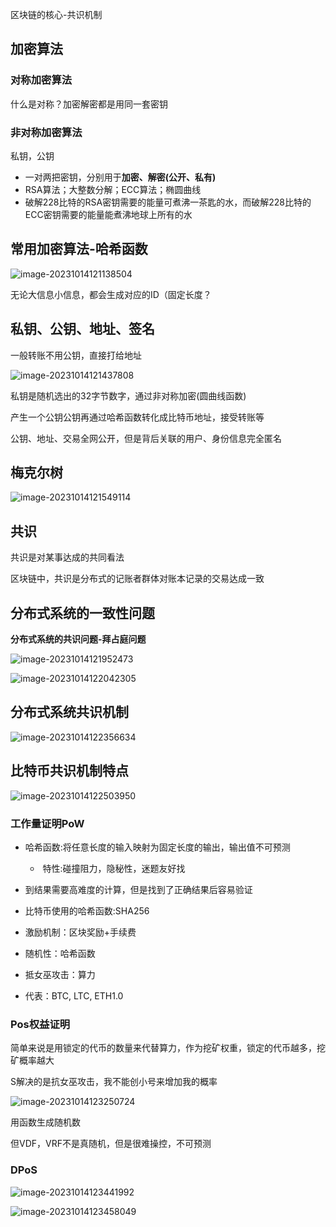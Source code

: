 区块链的核心-共识机制

## 加密算法

### 对称加密算法

什么是对称？加密解密都是用同一套密钥



### 非对称加密算法

私钥，公钥

- 一对两把密钥，分别用于**加密、解密(公开、私有)**
- RSA算法；大整数分解；ECC算法；椭圆曲线
- 破解228比特的RSA密钥需要的能量可煮沸一茶匙的水，而破解228比特的ECC密钥需要的能量能煮沸地球上所有的水

## 常用加密算法-哈希函数

![image-20231014121138504](assets\image-20231014121138504.png)

无论大信息小信息，都会生成对应的ID（固定长度？



## 私钥、公钥、地址、签名

一般转账不用公钥，直接打给地址

![image-20231014121437808](assets\image-20231014121437808.png)

私钥是随机选出的32字节数字，通过非对称加密(圆曲线函数)

产生一个公钥公钥再通过哈希函数转化成比特币地址，接受转账等

公钥、地址、交易全网公开，但是背后关联的用户、身份信息完全匿名



## 梅克尔树

![image-20231014121549114](assets\image-20231014121549114.png)



## 共识

共识是对某事达成的共同看法

区块链中，共识是分布式的记账者群体对账本记录的交易达成一致



## 分布式系统的一致性问题

**分布式系统的共识问题-拜占庭问题**

![image-20231014121952473](assets\image-20231014121952473.png)

![image-20231014122042305](assets\image-20231014122042305.png)



## 分布式系统共识机制

![image-20231014122356634](assets\image-20231014122356634.png)

## 比特币共识机制特点

![image-20231014122503950](assets\image-20231014122503950.png)

### 工作量证明PoW

- 哈希函数:将任意长度的输入映射为固定长度的输出，输出值不可预测
  - ​	特性:碰撞阻力，隐秘性，迷题友好找
- 到结果需要高难度的计算，但是找到了正确结果后容易验证
- 比特币使用的哈希函数:SHA256

- 激励机制：区块奖励+手续费
- 随机性：哈希函数
- 抵女巫攻击：算力
- 代表：BTC, LTC, ETH1.0

### Pos权益证明

简单来说是用锁定的代币的数量来代替算力，作为挖矿权重，锁定的代币越多，挖矿概率越大

S解决的是抗女巫攻击，我不能创小号来增加我的概率

![image-20231014123250724](assets\image-20231014123250724.png)

用函数生成随机数

但VDF，VRF不是真随机，但是很难操控，不可预测

### DPoS

![image-20231014123441992](assets\image-20231014123441992.png)



![image-20231014123458049](assets\image-20231014123458049.png)



